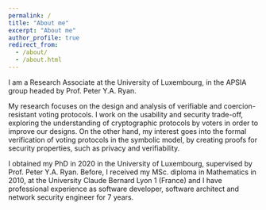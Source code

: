```yaml
---
permalink: /
title: "About me" 
excerpt: "About me"
author_profile: true
redirect_from: 
  - /about/
  - /about.html
---
```


I am a Research Associate at the University of Luxembourg, in the APSIA group headed by Prof. Peter Y.A. Ryan.

My research focuses on the design and analysis of verifiable and coercion-resistant voting protocols. I work on the usability and security trade-off, exploring the understanding of cryptographic protocols by voters in order to improve our designs. On the other hand, my interest goes into the formal verification of voting protocols in the symbolic model, by creating proofs for security properties, such as privacy and verifiability. 

I obtained my PhD in 2020 in the University of Luxembourg, supervised by Prof. Peter Y.A. Ryan. Before, I received my MSc. diploma in Mathematics in 2010, at the University Claude Bernard Lyon 1 (France) and I have professional experience as software developer, software architect and network security engineer for 7 years. 